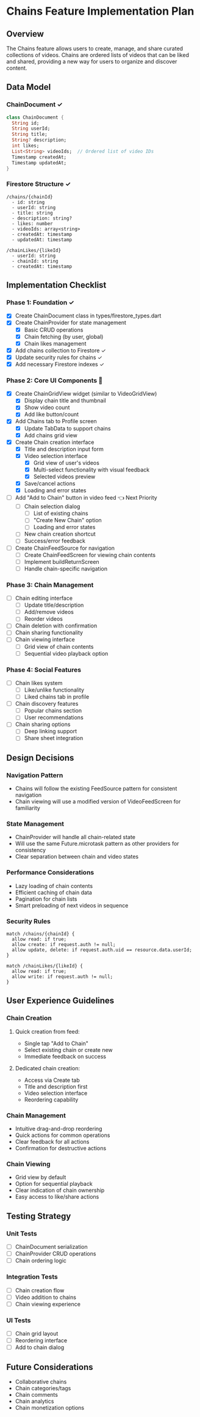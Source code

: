# Chains Feature Implementation Plan

## Overview
The Chains feature allows users to create, manage, and share curated collections of videos. Chains are ordered lists of videos that can be liked and shared, providing a new way for users to organize and discover content.

## Data Model

### ChainDocument ✓
```dart
class ChainDocument {
  String id;
  String userId;
  String title;
  String? description;
  int likes;
  List<String> videoIds;  // Ordered list of video IDs
  Timestamp createdAt;
  Timestamp updatedAt;
}
```

### Firestore Structure ✓
```
/chains/{chainId}
  - id: string
  - userId: string
  - title: string
  - description: string?
  - likes: number
  - videoIds: array<string>
  - createdAt: timestamp
  - updatedAt: timestamp

/chainLikes/{likeId}
  - userId: string
  - chainId: string
  - createdAt: timestamp
```

## Implementation Checklist

### Phase 1: Foundation ✓
- [x] Create ChainDocument class in types/firestore_types.dart
- [x] Create ChainProvider for state management
  - [x] Basic CRUD operations
  - [x] Chain fetching (by user, global)
  - [x] Chain likes management
- [x] Add chains collection to Firestore ✓
- [x] Update security rules for chains ✓
- [x] Add necessary Firestore indexes ✓

### Phase 2: Core UI Components 🚀
- [x] Create ChainGridView widget (similar to VideoGridView)
  - [x] Display chain title and thumbnail
  - [x] Show video count
  - [x] Add like button/count
- [x] Add Chains tab to Profile screen
  - [x] Update TabData to support chains
  - [x] Add chains grid view
- [x] Create Chain creation interface
  - [x] Title and description input form
  - [x] Video selection interface
    - [x] Grid view of user's videos
    - [x] Multi-select functionality with visual feedback
    - [x] Selected videos preview
  - [x] Save/cancel actions
  - [x] Loading and error states
- [ ] Add "Add to Chain" button in video feed 👈 Next Priority
  - [ ] Chain selection dialog
    - [ ] List of existing chains
    - [ ] "Create New Chain" option
    - [ ] Loading and error states
  - [ ] New chain creation shortcut
  - [ ] Success/error feedback
- [ ] Create ChainFeedSource for navigation
  - [ ] Create ChainFeedScreen for viewing chain contents
  - [ ] Implement buildReturnScreen
  - [ ] Handle chain-specific navigation

### Phase 3: Chain Management
- [ ] Chain editing interface
  - [ ] Update title/description
  - [ ] Add/remove videos
  - [ ] Reorder videos
- [ ] Chain deletion with confirmation
- [ ] Chain sharing functionality
- [ ] Chain viewing interface
  - [ ] Grid view of chain contents
  - [ ] Sequential video playback option

### Phase 4: Social Features
- [ ] Chain likes system
  - [ ] Like/unlike functionality
  - [ ] Liked chains tab in profile
- [ ] Chain discovery features
  - [ ] Popular chains section
  - [ ] User recommendations
- [ ] Chain sharing options
  - [ ] Deep linking support
  - [ ] Share sheet integration

## Design Decisions

### Navigation Pattern
- Chains will follow the existing FeedSource pattern for consistent navigation
- Chain viewing will use a modified version of VideoFeedScreen for familiarity

### State Management
- ChainProvider will handle all chain-related state
- Will use the same Future.microtask pattern as other providers for consistency
- Clear separation between chain and video states

### Performance Considerations
- Lazy loading of chain contents
- Efficient caching of chain data
- Pagination for chain lists
- Smart preloading of next videos in sequence

### Security Rules
```
match /chains/{chainId} {
  allow read: if true;
  allow create: if request.auth != null;
  allow update, delete: if request.auth.uid == resource.data.userId;
}

match /chainLikes/{likeId} {
  allow read: if true;
  allow write: if request.auth != null;
}
```

## User Experience Guidelines

### Chain Creation
1. Quick creation from feed:
   - Single tap "Add to Chain"
   - Select existing chain or create new
   - Immediate feedback on success

2. Dedicated chain creation:
   - Access via Create tab
   - Title and description first
   - Video selection interface
   - Reordering capability

### Chain Management
- Intuitive drag-and-drop reordering
- Quick actions for common operations
- Clear feedback for all actions
- Confirmation for destructive actions

### Chain Viewing
- Grid view by default
- Option for sequential playback
- Clear indication of chain ownership
- Easy access to like/share actions

## Testing Strategy

### Unit Tests
- [ ] ChainDocument serialization
- [ ] ChainProvider CRUD operations
- [ ] Chain ordering logic

### Integration Tests
- [ ] Chain creation flow
- [ ] Video addition to chains
- [ ] Chain viewing experience

### UI Tests
- [ ] Chain grid layout
- [ ] Reordering interface
- [ ] Add to chain dialog

## Future Considerations
- Collaborative chains
- Chain categories/tags
- Chain comments
- Chain analytics
- Chain monetization options 